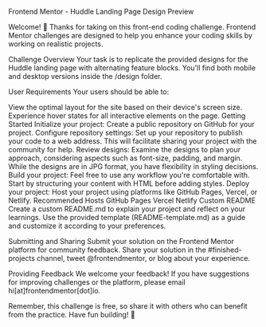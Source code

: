 Frontend Mentor - Huddle Landing Page 
Design Preview

Welcome! 👋 Thanks for taking on this front-end coding challenge. Frontend Mentor challenges are designed to help you enhance your coding skills by working on realistic projects.

Challenge Overview
Your task is to replicate the provided designs for the Huddle landing page with alternating feature blocks. You'll find both mobile and desktop versions inside the /design folder.

User Requirements
Your users should be able to:

View the optimal layout for the site based on their device's screen size.
Experience hover states for all interactive elements on the page.
Getting Started
Initialize your project: Create a public repository on GitHub for your project.
Configure repository settings: Set up your repository to publish your code to a web address. This will facilitate sharing your project with the community for help.
Review designs: Examine the designs to plan your approach, considering aspects such as font-size, padding, and margin. While the designs are in JPG format, you have flexibility in styling decisions.
Build your project: Feel free to use any workflow you're comfortable with. Start by structuring your content with HTML before adding styles.
Deploy your project: Host your project using platforms like GitHub Pages, Vercel, or Netlify.
Recommended Hosts
GitHub Pages
Vercel
Netlify
Custom README
Create a custom README.md to explain your project and reflect on your learnings. Use the provided template (README-template.md) as a guide and customize it according to your preferences.

Submitting and Sharing
Submit your solution on the Frontend Mentor platform for community feedback. Share your solution in the #finished-projects channel, tweet @frontendmentor, or blog about your experience.

Providing Feedback
We welcome your feedback! If you have suggestions for improving challenges or the platform, please email hi[at]frontendmentor[dot]io.

Remember, this challenge is free, so share it with others who can benefit from the practice. Have fun building! 🚀
